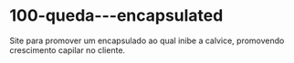 # 100-queda---encapsulated
Site para promover um encapsulado ao qual inibe a calvice, promovendo crescimento capilar no cliente.
